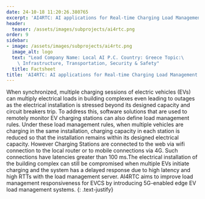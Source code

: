 ```yaml
---
date: 24-10-18 11:20:26.380765
excerpt: 'AI4RTC: AI applications for Real-time Charging Load Management'
header:
  teaser: /assets/images/subprojects/ai4rtc.png
order: 9
sidebar:
- image: /assets/images/subprojects/ai4rtc.png
  image_alt: logo
  text: "Lead Company Name: Local AI P.C. Country: Greece Topic:\
    \ Infrastructure, Transportation, Security & Safety"
  title: Factsheet
title: 'AI4RTC: AI applications for Real-time Charging Load Management'
---
```

When synchronized, multiple charging sessions of electric vehicles (EVs) can multiply electrical loads in building complexes even leading to outages as the electrical installation is stressed beyond its designed capacity and circuit breakers trip. To address this, software solutions that are used to remotely monitor EV charging stations can also define load management rules. Under these load management rules, when multiple vehicles are charging in the same installation, charging capacity in each station is reduced so that the installation remains within its designed electrical capacity. However Charging Stations are connected to the web via wifi connection to the local router or to mobile connections via 4G. Such connections have latencies greater than 100 ms.The electrical installation of the building complex can still be compromised when multiple EVs initiate charging and the system has a delayed response due to high latency and high RTTs with the load management server. AI4RTC aims to improve load management responsiveness for EVCS by introducing 5G-enabled edge EV load management systems.
{: .text-justify}

